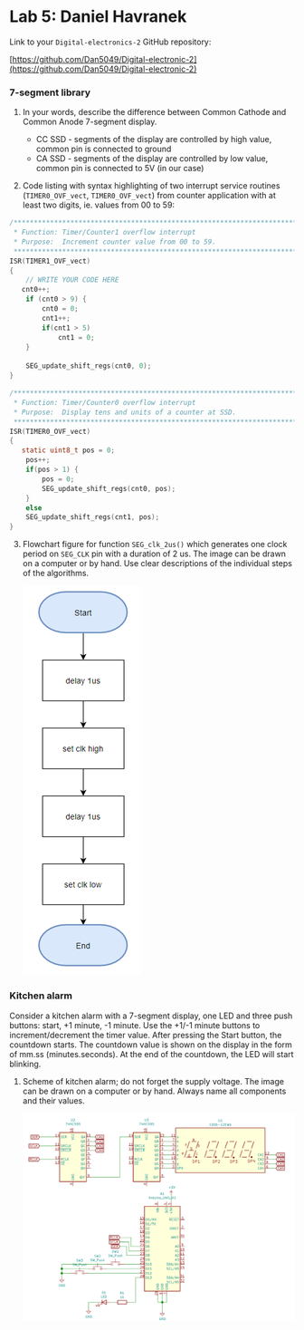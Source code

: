 # Lab 5: Daniel Havranek

Link to your `Digital-electronics-2` GitHub repository:

   [https://github.com/Dan5049/Digital-electronic-2](https://github.com/Dan5049/Digital-electronic-2)


### 7-segment library

1. In your words, describe the difference between Common Cathode and Common Anode 7-segment display.
   * CC SSD - segments of the display are controlled by high value, common pin is connected to ground
   * CA SSD - segments of the display are controlled by low value, common pin is connected to 5V (in our case)

2. Code listing with syntax highlighting of two interrupt service routines (`TIMER0_OVF_vect`, `TIMER0_OVF_vect`) from counter application with at least two digits, ie. values from 00 to 59:

```c
/**********************************************************************
 * Function: Timer/Counter1 overflow interrupt
 * Purpose:  Increment counter value from 00 to 59.
 **********************************************************************/
ISR(TIMER1_OVF_vect)
{
    // WRITE YOUR CODE HERE
   cnt0++;
    if (cnt0 > 9) {
        cnt0 = 0;
        cnt1++;
        if(cnt1 > 5)
            cnt1 = 0;
    }    
    
    SEG_update_shift_regs(cnt0, 0);
}
```

```c
/**********************************************************************
 * Function: Timer/Counter0 overflow interrupt
 * Purpose:  Display tens and units of a counter at SSD.
 **********************************************************************/
ISR(TIMER0_OVF_vect)
{
   static uint8_t pos = 0;
    pos++;
    if(pos > 1) {
        pos = 0;
        SEG_update_shift_regs(cnt0, pos);
    }
    else
    SEG_update_shift_regs(cnt1, pos);
}
```

3. Flowchart figure for function `SEG_clk_2us()` which generates one clock period on `SEG_CLK` pin with a duration of 2&nbsp;us. The image can be drawn on a computer or by hand. Use clear descriptions of the individual steps of the algorithms.

   ![Flow Chart](images/FlowChart.png)


### Kitchen alarm

Consider a kitchen alarm with a 7-segment display, one LED and three push buttons: start, +1 minute, -1 minute. Use the +1/-1 minute buttons to increment/decrement the timer value. After pressing the Start button, the countdown starts. The countdown value is shown on the display in the form of mm.ss (minutes.seconds). At the end of the countdown, the LED will start blinking.

1. Scheme of kitchen alarm; do not forget the supply voltage. The image can be drawn on a computer or by hand. Always name all components and their values.

   ![Kitchen alarm](images/KitchenAlarm.png)
